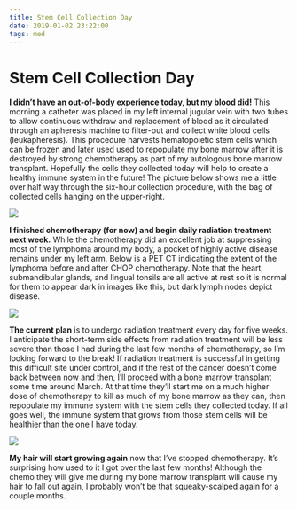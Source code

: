 ```yaml
---
title: Stem Cell Collection Day
date: 2019-01-02 23:22:00
tags: med
---
```


# Stem Cell Collection Day

**I didn’t have an out-of-body experience today, but my blood did!** This morning a catheter was placed in my left internal jugular vein with two tubes to allow continuous withdraw and replacement of blood as it circulated through an apheresis machine to filter-out and collect white blood cells (leukapheresis). This procedure harvests hematopoietic stem cells which can be frozen and later used used to repopulate my bone marrow after it is destroyed by strong chemotherapy as part of my autologous bone marrow transplant. Hopefully the cells they collected today will help to create a healthy immune system in the future! The picture below shows me a little over half way through the six-hour collection procedure, with the bag of collected cells hanging on the upper-right.

<div class="center border">

![](bone-marrow-transplant-stem-cell-collection-apheresis.jpg)

</div>

**I finished chemotherapy (for now) and begin daily radiation treatment next week.** While the chemotherapy did an excellent job at suppressing most of the lymphoma around my body, a pocket of highly active disease remains under my left arm. Below is a PET CT indicating the extent of the lymphoma before and after CHOP chemotherapy. Note that the heart, submandibular glands, and lingual tonsils are all active at rest so it is normal for them to appear dark in images like this, but dark lymph nodes depict disease. 

<div class="center border">

![](chemotherapy-lymphoma-enhanced-words.png)

</div>

**The current plan** is to undergo radiation treatment every day for five weeks. I anticipate the short-term side effects from radiation treatment will be less severe than those I had during the last few months of chemotherapy, so I’m looking forward to the break! If radiation treatment is successful in getting this difficult site under control, and if the rest of the cancer doesn’t come back between now and then, I’ll proceed with a bone marrow transplant some time around March. At that time they’ll start me on a much higher dose of chemotherapy to kill as much of my bone marrow as they can, then repopulate my immune system with the stem cells they collected today. If all goes well, the immune system that grows from those stem cells will be healthier than the one I have today.

<div class="center border">

![](scott-harden-and-kane-barr.jpg)

</div>

**My hair will start growing again** now that I’ve stopped chemotherapy. It’s surprising how used to it I got over the last few months! Although the chemo they will give me during my bone marrow transplant will cause my hair to fall out again, I probably won’t be that squeaky-scalped again for a couple months.